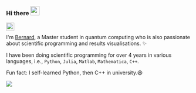 ### Hi there <img src="https://media.giphy.com/media/hvRJCLFzcasrR4ia7z/giphy.gif" width="25px">
<a href="https://www.linkedin.com/in/kah-jen-wo/">
  <img align="left" alt="Bernard's LinkedIN" width="22px" src="https://raw.githubusercontent.com/peterthehan/peterthehan/master/assets/linkedin.svg" />
</a>

<br />

I'm [Bernard](https://bernwo.github.io/), a Master student in quantum computing who is also passionate about scientific programming and results visualisations. ✨

I have been doing scientific programming for over 4 years in various languages, i.e., `Python`, `Julia`, `Matlab`, `Mathematica`, `C++`.

Fun fact: I self-learned Python, then C++ in university.😆

![](https://komarev.com/ghpvc/?username=bernwo&color=ff69b4)

<!--
**bernwo/bernwo** is a ✨ _special_ ✨ repository because its `README.md` (this file) appears on your GitHub profile.

Here are some ideas to get you started:

- 🔭 I’m currently working on ...
- 🌱 I’m currently learning ...
- 👯 I’m looking to collaborate on ...
- 🤔 I’m looking for help with ...
- 💬 Ask me about ...
- 📫 How to reach me: ...
- 😄 Pronouns: ...
- ⚡ Fun fact: ...
-->
